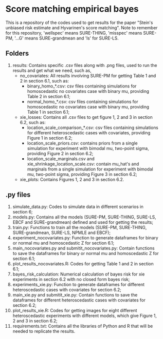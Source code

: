 # Score matching empirical bayes 
This is a repository of the codes used to get results for the paper "Stein's unbiased risk estimate and Hyvarinen's score matching". Note to remember for this repository, 'wellspec' means SURE-THING, 'misspec' means SURE-PM, '...G' means SURE-grandmean and 'ls' for SURE-LS. 

## Folders 
1. results: Contains specific .csv files along with .png files, used to run the results and get what we need, such as, 
    - no_covariates: All results involving SURE-PM for getting Table 1 and 2 in section 6.1, such as: 
        - binary_homo_*.csv: csv files containing simulations for homoscedastic no covariates case with binary mu, providing Table 2 in section 6.1; 
        - normal_homo_*.csv: csv files containing simulations for homoscedastic no covariates case with binary mu, providing Table 1 in section 6.1; 
    - xie_losses: Contains all .csv files to get figure 1, 2 and 3 in section 6.2, such as: 
        - location_scale_comparison_*.csv: csv files containing simulations for different heteroscedastic cases with covariates, providing Figure 1 in section 6.2; 
        - location_scale_priors.csv: contains priors from a single simulation for experiment with bimodal mu, two-point sigma, providing Figure 2 in section 6.2; 
        - location_scale_marginals.csv and xie_shrinkage_location_scale.csv: contain mu_hat's and marginals from a single simulation for experiment with bimodal mu, two-point sigma, providing Figure 3 in section 6.2; 
    - xie_plots: Contains Figures 1, 2 and 3 in section 6.2. 

## .py files 
1. simulate_data.py: Codes to simulate data in different scenarios in section 6; 
2. models.py: Contains all the models (SURE-PM, SURE-THING, SURE-LS, EBCF and SURE-grandmean) defined and used for getting the results; 
3. train.py: Functions to train all the models (SURE-PM, SURE-THING, SURE-grandmean, SURE-LS, NPMLE and EBCF); 
4. experiment_nocovariates.py: Function to generate dataframes for binary or normal mu and homoscedastic Z for section 6.1; 
5. main_nocovariates.py and submitit_nocovariates.py: Contain functions to save the dataframes for binary or normal mu and homoscedastic Z for section 6.1; 
6. plot_results_nocovariates.R: Codes for getting Table 1 and 2 in section 6.1; 
7. bayes_risk_calculation: Numerical calculation of bayes risk for xie experiments in section 6.2 with no closed form bayes risk; 
8. experiments_xie.py: Function to generate dataframes for different heteroscedastic cases with covariates for section 6.2; 
9. main_xie.py and submitit_xie.py: Contain functions to save the dataframes for different heteroscedastic cases with covariates for section 6.2; 
10. plot_results_xie.R: Codes for getting images for eight different heteroscedastic experiments with different models, which give Figure 1, 2 and 3 in section 6.2; 
11. requirements.txt: Contains all the libraries of Python and R that will be needed to replicate the results. 